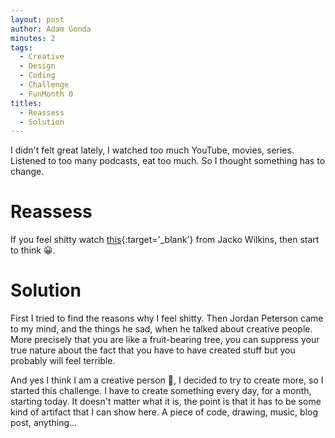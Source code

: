```yaml
---
layout: post
author: Adam Gonda
minutes: 2
tags:
  - Creative
  - Design
  - Coding
  - Challenge
  - FunMonth 0
titles:
  - Reassess
  - Solution
---
```


I didn't felt great lately, I watched too much YouTube, movies, series. Listened to too many podcasts,
eat too much. So I thought something has to change.

# Reassess

If you feel shitty watch [this](https://www.youtube.com/watch?v=IdTMDpizis8){:target='_blank'}
from Jacko Wilkins, then start to think 😀.

# Solution

First I tried to find the reasons why I feel shitty. Then Jordan Peterson came to my mind, and the things
he sad, when he talked about creative people. More precisely that you are like a fruit-bearing tree,
you can suppress your true nature about the fact that you have to have created stuff but you probably will feel terrible.

And yes I think I am a creative person 🤠, I decided to try to create more, so I started this challenge.
I have to create something every day, for a month, starting today. It doesn't matter what it is, the point
is that it has to be some kind of artifact that I can show here. A piece of code, drawing, music, blog post, anything...
